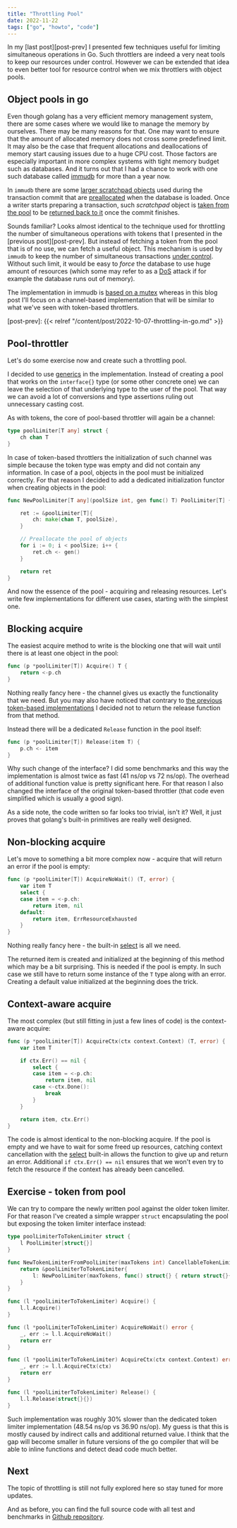 ```yaml
---
title: "Throttling Pool"
date: 2022-11-22
tags: ["go", "howto", "code"]
---
```


In my [last post][post-prev] I presented few techniques useful for limiting simultaneous operations in Go. Such throttlers are indeed a very neat tools to keep our resources under control. However we can be extended that idea to even better tool for resource control when we mix throttlers with object pools.

## Object pools in go

Even though golang has a very efficient memory management system, there are some cases where we would like to manage the memory by ourselves. There may be many reasons for that. One may want to ensure that the amount of allocated memory does not cross some predefined limit. It may also be the case that frequent allocations and deallocations of memory start causing issues due to a huge CPU cost. Those factors are especially important in more complex systems with tight memory budget such as databases. And it turns out that I had a chance to work with one such database called [immudb] for more than a year now.

[immudb]: https://immudb.io/

In `immudb` there are some [larger scratchpad objects][immudb-tx] used during the transaction commit that are [preallocated][immudb-txpool-init] when the database is loaded. Once a writer starts preparing a transaction, such *scratchpad* object is [taken from the pool][immudb-txalloc] to be [returned back to it][immudb-txrelease] once the commit finishes.

Sounds familiar? Looks almost identical to the technique used for throttling the number of simultaneous operations with tokens that I presented in the [previous post][post-prev]. But instead of fetching a token from the pool that is of no use, we can fetch a useful object. This mechanism is used by `immudb` to keep the number of simultaneous transactions [under control][immudb-txalloc-error]. Without such limit, it would be easy to *force* the database to use huge amount of resources (which some may refer to as a [DoS][dos] attack if for example the database runs out of memory).

The implementation in immudb is [based on a mutex][immudb-mutex-pool] whereas in this blog post I'll focus on a channel-based implementation that will be similar to what we've seen with token-based throttlers.

[dos]: https://en.wikipedia.org/wiki/Denial-of-service_attack

[immudb-tx]: https://github.com/codenotary/immudb/blob/v1.4.0/embedded/store/tx.go#L29
[immudb-txpool-init]: https://github.com/codenotary/immudb/blob/v1.4.0/embedded/store/immustore.go#L366
[immudb-txalloc]: https://github.com/codenotary/immudb/blob/v1.4.0/embedded/store/immustore.go#L1217
[immudb-txrelease]: https://github.com/codenotary/immudb/blob/v1.4.0/embedded/store/immustore.go#L1221
[immudb-mutex-pool]: https://github.com/codenotary/immudb/blob/v1.4.0/embedded/store/txpool.go#L39
[immudb-txalloc-error]: https://github.com/codenotary/immudb/blob/v1.4.0/embedded/store/immustore.go#L1047
[post-prev]: {{< relref "/content/post/2022-10-07-throttling-in-go.md" >}}

## Pool-throttler

Let's do some exercise now and create such a throttling pool.

I decided to use [generics] in the implementation. Instead of creating a pool that works on the `interface{}` type (or some other concrete one) we can leave the selection of that underlying type to the user of the pool. That way we can avoid a lot of conversions and type assertions ruling out unnecessary casting cost.

[generics]: https://go.dev/doc/tutorial/generics

As with tokens, the core of pool-based throttler will again be a channel:

```go
type poolLimiter[T any] struct {
    ch chan T
}
```

In case of token-based throttlers the initialization of such channel was simple because the token type was empty and did not contain any information. In case of a pool, objects in the pool must be initialized correctly. For that reason I decided to add a dedicated initialization functor when creating objects in the pool:

```go
func NewPoolLimiter[T any](poolSize int, gen func() T) PoolLimiter[T] {

    ret := &poolLimiter[T]{
        ch: make(chan T, poolSize),
    }

    // Preallocate the pool of objects
    for i := 0; i < poolSize; i++ {
        ret.ch <- gen()
    }

    return ret
}
```

And now the essence of the pool - acquiring and releasing resources. Let's write few implementations for different use cases, starting with the simplest one.

## Blocking acquire

The easiest acquire method to write is the blocking one that will wait until there is at least one object in the pool:

```go
func (p *poolLimiter[T]) Acquire() T {
    return <-p.ch
}
```

Nothing really fancy here - the channel gives us exactly the functionality that we need. But you may also have noticed that contrary to [the previous token-based implementations][golimiters-release] I decided not to return the release function from that method.

[golimiters-release]: https://github.com/byo/go-limiters/blob/v0.1.0/interfaces.go#L15

Instead there will be a dedicated `Release` function in the pool itself:

```go
func (p *poolLimiter[T]) Release(item T) {
    p.ch <- item
}
```

Why such change of the interface? I did some benchmarks and this way the implementation is almost twice as fast (41 ns/op vs 72 ns/op). The overhead of additional function value is pretty significant here. For that reason I also changed the interface of the original token-based throttler (that code even simplified which is usually a good sign).

As a side note, the code written so far looks too trivial, isn't it? Well, it just proves that golang's built-in primitives are really well designed.

## Non-blocking acquire

Let's move to something a bit more complex now - acquire that will return an error if the pool is empty:

```go
func (p *poolLimiter[T]) AcquireNoWait() (T, error) {
    var item T
    select {
    case item = <-p.ch:
        return item, nil
    default:
        return item, ErrResourceExhausted
    }
}
```

Nothing really fancy here - the built-in [select] is all we need.

The returned item is created and initialized at the beginning of this method which may be a bit surprising. This is needed if the pool is empty. In such case we still have to return some instance of the `T` type along with an error. Creating a default value initialized at the beginning does the trick.

[select]: https://go.dev/tour/concurrency/5

## Context-aware acquire

The most complex (but still fitting in just a few lines of code) is the context-aware acquire:

```go
func (p *poolLimiter[T]) AcquireCtx(ctx context.Context) (T, error) {
    var item T

    if ctx.Err() == nil {
        select {
        case item = <-p.ch:
            return item, nil
        case <-ctx.Done():
            break
        }
    }

    return item, ctx.Err()
}
```

The code is almost identical to the non-blocking acquire. If the pool is empty and we have to wait for some freed up resources, catching context cancellation with the [select] built-in allows the function to give up and return an error. Additional `if ctx.Err() == nil` ensures that we won't even try to fetch the resource if the context has already been cancelled.

## Exercise - token from pool

We can try to compare the newly written pool against the older token limiter. For that reason I've created a simple wrapper `struct` encapsulating the pool but exposing the token limiter interface instead:

```go
type poolLimiterToTokenLimiter struct {
    l PoolLimiter[struct{}]
}

func NewTokenLimiterFromPoolLimiter(maxTokens int) CancellableTokenLimiter {
    return &poolLimiterToTokenLimiter{
        l: NewPoolLimiter(maxTokens, func() struct{} { return struct{}{} }),
    }
}

func (l *poolLimiterToTokenLimiter) Acquire() {
    l.l.Acquire()
}

func (l *poolLimiterToTokenLimiter) AcquireNoWait() error {
    _, err := l.l.AcquireNoWait()
    return err
}

func (l *poolLimiterToTokenLimiter) AcquireCtx(ctx context.Context) error {
    _, err := l.l.AcquireCtx(ctx)
    return err
}

func (l *poolLimiterToTokenLimiter) Release() {
    l.l.Release(struct{}{})
}
```

Such implementation was roughly 30% slower than the dedicated token limiter implementation (48.54 ns/op vs 36.90 ns/op). My guess is that this is mostly caused by indirect calls and additional returned value. I think that the gap will become smaller in future versions of the go compiler that will be able to inline functions and detect dead code much better.

## Next

The topic of throttling is still not fully explored here so stay tuned for more updates.

And as before, you can find the full source code with all test and benchmarks in [Github repository][go_limiters].

[go_limiters]: https://github.com/byo/go-limiters/tree/v0.2.0
